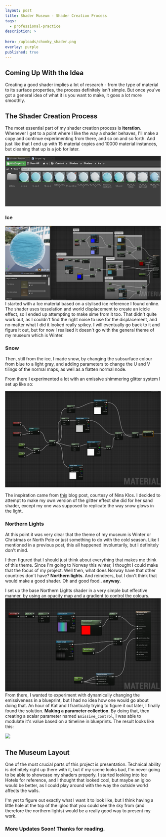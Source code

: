 ```yaml
---
layout: post
title: Shader Museum - Shader Creation Process
tags:
  - professional-practice
description: >

hero: /uploads/chonky_shader.png
overlay: purple
published: true
---
```


## Coming Up With the Idea
Creating a good shader implies a lot of research - from  the type of material to its surface properties, the process definitely isn't simple. But once you've got a general idea of what it is you want to make, it goes a lot more smoothly.

## The Shader Creation Process
The most essential part of my shader creation process is **iteration**. Whenever I get to a point where I like the way a shader behaves, I'll make a copy and continue experimenting from there, and so on and so forth. And just like that I end up with 15 material copies and 10000 material instances, but cleaning that up is a job for later.

![](/uploads/material_instances.png)

### Ice
![](/uploads/m_ice_setup.png)
I started with a Ice material based on a stylised ice reference I found online. The shader uses tesselation and world displacement to create an icicle effect, so I ended up attempting to make sime from it too. 
That didn't quite work out, as I couldn't find the right noise to use for the displacement, and no matter what I did it looked really spikey. I will eventually go back to it and figure it out, but for now I realised it doesn't go with the general theme of my museum which is Winter.
### Snow
Then, still from the ice, I made snow, by changing the subsurface colour from blue to a light gray, and  adding parameters to change the U and V tilings of the normal maps, as well as a flatten normal node.

From there I experimented a lot with an emissive shimmering glitter system I set up like so:

![](/uploads/snow_shader.png)

The inspiration came from [this](https://www.artstation.com/blogs/ninaklos/la87/shader-museum-part-1-planning-sand-glitter) blog post, courtesy of Nina Klos. I decided to attempt to make my own version of the glitter effect she did for her sand shader, except my one was supposed to replicate the way snow glows in the light.

### Northern Lights
At this point it was very clear that the theme of my museum is Winter or Christmas or North Pole or just something to do with the cold season. Like I mentioned in a previous post, this all happened involuntarily, but I definitely don't mind.

I then figured that I should just think about everything that makes me think of this theme. Since I'm going to Norway this winter, I thought I could make that the focus of my project. Well then, what does Norway have that other countries don't have? **Northern lights**. And reindeers, but I don't think that would make a good shader. Oh and good food.. **anyway**.

I set up the base Northern Lights shader in a very simple but effective manner, by using an opacity map and a gradient to control the colours. 
![](/uploads/northern_lights_shader.png)
From there, I wanted to experiment with dynamically changing the emissiveness in a blueprint, but I had no idea how one would go about doing that. An hour of Kat and I frantically trying to figure it out later, I finally found the solution. **Making a parameter collection**. By doing that, then creating a scalar parameter named `Emissive_control`, I was able to modulate it's value based on a timeline in blueprints. The result looks like this:

![](/uploads/northern_lights.gif)


## The Museum Layout
One of the most crucial parts of this project is presentation. Technical ability is definitely right up there with it, but if my scene looks bad, I'm never going to be able to showcase my shaders properly. I started looking into Ice Hotels for reference, and I thought that looked cool, but maybe an igloo would be better, as I could play around with the way the outside world affects the walls. 

I'm yet to figure out exactly what I want it to look like, but I think having a little hole at the top of the igloo that you could see the sky from (and therefore the northern lights) would be a really good way to present my work.

### More Updates Soon! Thanks for reading.